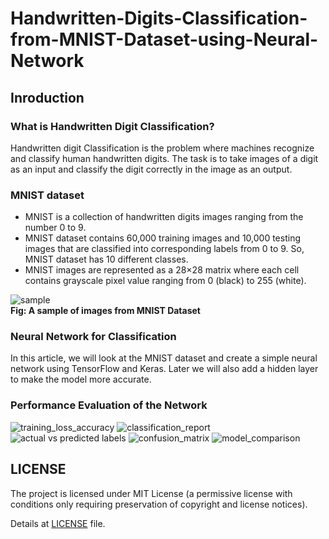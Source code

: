 # Handwritten-Digits-Classification-from-MNIST-Dataset-using-Neural-Network

## Inroduction

### What is Handwritten Digit Classification?
Handwritten digit Classification is the problem where machines recognize and classify human handwritten digits. The task is to take images of a digit as an input and classify the digit correctly in the image as an output.

### MNIST dataset
* MNIST is a collection of handwritten digits images ranging from the number 0 to 9. 
* MNIST dataset contains 60,000 training images and 10,000 testing images that are classified into corresponding labels from 0 to 9. So, MNIST dataset has 10 different classes.
* MNIST images are represented as a 28×28 matrix where each cell contains grayscale pixel value ranging from 0 (black) to 255 (white).

![sample](https://github.com/afrin110203/Handwritten-Digits-Classification-from-MNIST-Dataset-using-Deep-Learning/assets/7861918/da98c0a3-318b-4db2-a154-c25007c4f0fd)  
  **Fig: A sample of images from MNIST Dataset**

### Neural Network for Classification 

In this article, we will look at the MNIST dataset and create a simple neural network using TensorFlow and Keras. Later we will also add a hidden layer to make the model more accurate.

### Performance Evaluation of the Network

![training_loss_accuracy](https://github.com/afrin110203/Handwritten-Digits-Classification-from-MNIST-Dataset-using-Neural-Network/assets/7861918/ddd93fe1-76d2-411e-a935-5972ed795996)
![classification_report](https://github.com/afrin110203/Handwritten-Digits-Classification-from-MNIST-Dataset-using-Neural-Network/assets/7861918/cec5e03b-1c01-4c37-8582-0a7e9af68393)
![actual vs predicted labels](https://github.com/afrin110203/Handwritten-Digits-Classification-from-MNIST-Dataset-using-Neural-Network/assets/7861918/27f71781-ea2d-4c99-90c7-e7ffaccf48db)
![confusion_matrix](https://github.com/afrin110203/Handwritten-Digits-Classification-from-MNIST-Dataset-using-Neural-Network/assets/7861918/49ac6079-5d8b-4e5b-bda7-7c7e0dfc0ce0)
![model_comparison](https://github.com/afrin110203/Handwritten-Digits-Classification-from-MNIST-Dataset-using-Neural-Network/assets/7861918/c8f7c0dd-2eab-4e01-844e-14d7c6066c3d)

## LICENSE
The project is licensed under MIT License (a permissive license with conditions only requiring preservation of copyright and license notices).

Details at [LICENSE](https://github.com/afrin110203/Handwritten-Digits-Classification-from-MNIST-Dataset-using-Neural-Network/blob/main/LICENSE) file.
